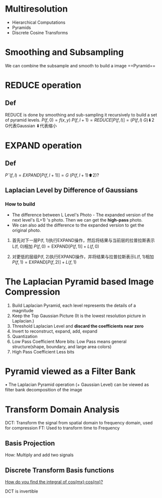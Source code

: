 # Multiresolution
- Hierarchical Computations
- Pyramids
- Discrete Cosine Transforms

# Smoothing and Subsampling
We can combine the subsample and smooth to build a image ==Pyramid==

# REDUCE operation

## Def
REDUCE is done by smoothing and sub-sampling
it recursively to build a set of pyramid levels. 
$P(f, 0) = f(x, y)$
$P(f,l + 1) = REDUCE [P(f,l)] = (P(f,l) ~ G) ⬇2$
G代表Gaussian
⬇代表缩小
# EXPAND operation

## Def

$Pˆ(f,l) = EXP AND [P(f,l + 1)] = G ~ (P(f,l + 1) ⬆2)?$

## Laplacian Level by Difference of Gaussians
### How to build 
- The difference between L Level's Photo - The expanded version of the next level's (L+1) 's photo.  Then we can get the **high-pass** photo. 
- We can also add the difference to the expanded version to get the original photo. 
1. 首先对下一层P(f, 1)执行EXPAND操作，然后将结果与当前层的拉普拉斯表示L(f, 0)相加 $P(f, 0) = \text{EXPAND} [P(f, 1)] + L(f, 0)$

2. 对更低的层级P(f, 2)执行EXPAND操作，并将结果与拉普拉斯表示L(f, 1)相加 $P(f, 1) = \text{EXPAND} [P(f, 2)] + L(f, 1)$

# The Laplacian Pyramid based Image Compression
1. Build Laplacian Pyramid, each level represents the details of a magnitude
2. Keep the Top Gaussian Picture (It is the lowest resolution picture in Laplacian.)
3. Threshold Laplacian Level and **discard the coefficients near zero**
4. Invert to reconstruct, expand, add, expand
5. Quantization 
6. Low Pass Coefficient More bits: Low Pass means general structure(shape, boundary, and large area colors)
7. High Pass Coefficient Less bits

# Pyramid viewed as a Filter Bank  

• The Laplacian Pyramid operation (+ Gaussian Level) can be viewed as filter bank decomposition of the image

# Transform Domain Analysis
DCT: Transform the signal from spatial domain to frequency domain, used for compression
FT: Used to transform time to Frequency

## Basis Projection 

How: Multiply and add two signals


## Discrete Transform Basis functions

[How do you find the integral of cos(mx)⋅cos(nx)? ](https://socratic.org/questions/how-do-you-find-the-integral-of-cos-mx-cos-nx)

DCT is invertible








 